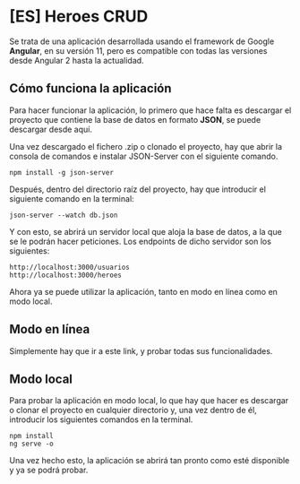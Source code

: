 # [ES] Heroes CRUD

Se trata de una aplicación desarrollada usando el framework de Google **Angular**, en su versión 11, pero es compatible con todas las versiones
desde Angular 2 hasta la actualidad.

## Cómo funciona la aplicación
Para hacer funcionar la aplicación, lo primero que hace falta es descargar el proyecto que contiene la base de datos en formato **JSON**, se puede descargar desde aquí.

Una vez descargado el fichero .zip o clonado el proyecto, hay que abrir la consola de comandos e instalar JSON-Server con el siguiente comando.
```
npm install -g json-server
```
Después, dentro del directorio raíz del proyecto, hay que introducir el siguiente comando en la terminal:
```
json-server --watch db.json
```

Y con esto, se abrirá un servidor local que aloja la base de datos, a la que se le podrán hacer peticiones. Los endpoints de dicho servidor son los siguientes:
```
http://localhost:3000/usuarios
http://localhost:3000/heroes
```
Ahora ya se puede utilizar la aplicación, tanto en modo en línea como en modo local.

## Modo en línea
Simplemente hay que ir a este link, y probar todas sus funcionalidades.

## Modo local
Para probar la aplicación en modo local, lo que hay que hacer es descargar o clonar el proyecto en cualquier directorio y, una vez dentro de él, introducir los siguientes comandos en la terminal.
```
npm install
ng serve -o
```

Una vez hecho esto, la aplicación se abrirá tan pronto como esté disponible y ya se podrá probar.